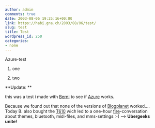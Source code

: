 ```yaml
---
author: admin
comments: true
date: 2003-08-06 19:25:16+00:00
link: https://habi.gna.ch/2003/08/06/test/
slug: test
title: Test
wordpress_id: 250
categories:
- none
---
```


Azure-test  





  1. one


  2. two




**Update:
**  

this was a test i made with [Berni](http://www.bernhardseefeld.ch) to see if [Azure](http://web.vee.net/projects/azure/) works.  

Because we found out that none of the versions of [Blogplanet](http://www.blogplanet.net/) worked....
Today B. also bought the [T610](http://www.sonyericsson.com/t610/overview/) wich led to a one-hour [fire](http://fire.sourceforge.net/)-conversation about themes, bluetooth, midi-files, and mms-settings :-)
--> **Ubergeeks unite!**

